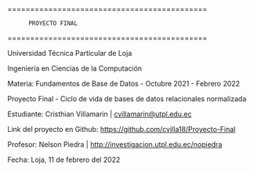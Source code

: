 ============================================

          PROYECTO FINAL

============================================

Universidad Técnica Particular de Loja

Ingeniería en Ciencias de la Computación

Materia: Fundamentos de Base de Datos - Octubre 2021 - Febrero 2022

Proyecto Final - Ciclo de vida de bases de datos relacionales normalizada

Estudiante: Cristhian Villamarin | cvillamarin@utpl.edu.ec

Link del proyecto en Github: https://github.com/cvilla18/Proyecto-Final

Profesor: Nelson Piedra | http://investigacion.utpl.edu.ec/nopiedra

Fecha: Loja, 11 de febrero del 2022
 
